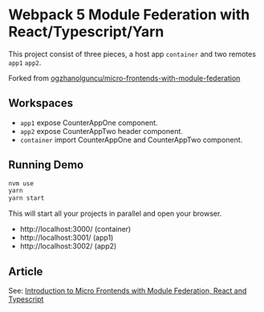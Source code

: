 # Webpack 5 Module Federation with React/Typescript/Yarn

This project consist of three pieces, a host app `container` and two remotes `app1` `app2`.

Forked from [ogzhanolguncu/micro-frontends-with-module-federation](https://github.com/ogzhanolguncu/react-typescript-module-federation)

## Workspaces

- `app1` expose CounterAppOne component.
- `app2` expose CounterAppTwo header component.
- `container` import CounterAppOne and CounterAppTwo component.

## Running Demo

```bash
nvm use
yarn
yarn start
```

This will start all your projects in parallel and open your browser.

- http://localhost:3000/ (container)
- http://localhost:3001/ (app1)
- http://localhost:3002/ (app2)

## Article

See: [Introduction to Micro Frontends with Module Federation, React and Typescript](https://ogzhanolguncu.com/blog/micro-frontends-with-module-federation)
